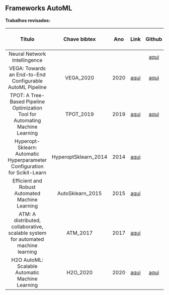 ## Frameworks AutoML

**Trabalhos revisados:**


| Título | Chave bibtex | Ano | Link | Github | Página do resumo |
|:------:|:-------:|:---:|:----:|:----------------:|:----------------:|
|Neural Network Intellingence||||[aqui](https://github.com/microsoft/nni)||
|VEGA: Towards an End-to-End Configurable AutoML Pipeline|VEGA_2020|2020|[aqui](https://arxiv.org/abs/2011.01507)|[aqui](https://github.com/huawei-noah/vega)||
|TPOT: A Tree-Based Pipeline Optimization Tool for Automating Machine Learning|TPOT_2019|2019|[aqui](https://link.springer.com/chapter/10.1007/978-3-030-05318-5_8)|[aqui](https://epistasislab.github.io/tpot/)||
|Hyperopt-Sklearn: Automatic Hyperparameter Configuration for Scikit-Learn|HyperoptSklearn_2014|2014|[aqui](https://conference.scipy.org/proceedings/scipy2014/pdfs/komer.pdf)|||
|Efficient and Robust Automated Machine Learning|AutoSklearn_2015|2015|[aqui](https://ml.informatik.uni-freiburg.de/wp-content/uploads/papers/15-NIPS-auto-sklearn-preprint.pdf)|||
|ATM: A distributed, collaborative, scalable system for automated machine learning|ATM_2017|2017|[aqui](https://ieeexplore.ieee.org/document/8257923)|||
|H2O AutoML: Scalable Automatic Machine Learning|H2O_2020|2020|[aqui](https://www.automl.org/wp-content/uploads/2020/07/AutoML_2020_paper_61.pdf)|[aqui](https://github.com//h2oai/h2o-3/blob/master/h2o-docs/src/product/automl.rst)||
